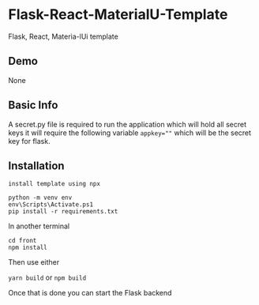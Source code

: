 # Flask-React-MaterialU-Template

Flask, React, Materia-lUi template

## Demo

None

## Basic Info

A secret.py file is required to run the application which will hold all secret keys
it will require the following variable `appkey=""` which will be the secret key for flask.

## Installation

```
install template using npx

python -m venv env
env\Scripts\Activate.ps1
pip install -r requirements.txt
```

In another terminal

```
cd front
npm install
```

Then use either

`yarn build` or `npm build`

Once that is done you can start the Flask backend
